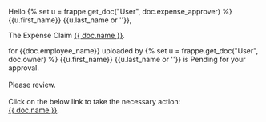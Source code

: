 <p>Hello {% set u = frappe.get_doc("User", doc.expense_approver) %} {{u.first_name}} {{u.last_name or ''}}, <br></p>

<p>The Expense Claim <a href="{{ frappe.utils.get_url_to_form('Expense Claim', doc.name) }}">{{ doc.name }}</a>.<br></p></p> for {{doc.employee_name}} uploaded by {% set u = frappe.get_doc("User", doc.owner) %} {{u.first_name}} {{u.last_name or ''}}  is Pending for your approval.<br><br>
Please review.<br><br>
Click on the below link to take the necessary action:<br>
<a href="{{ frappe.utils.get_url_to_form('Expense Claim', doc.name) }}">{{ doc.name }}</a>.<br></p></p>
